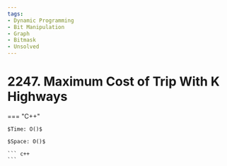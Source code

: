 ```yaml
---
tags:
- Dynamic Programming
- Bit Manipulation
- Graph
- Bitmask
- Unsolved
---
```



# 2247. Maximum Cost of Trip With K Highways

=== "C++"

    $Time: O()$

    $Space: O()$

    ``` c++
    ```